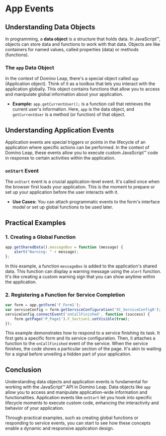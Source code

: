 # App Events

## Understanding Data Objects

In programming, a **data object** is a structure that holds data. In JavaScript™, objects can store data and functions
to work with that data. Objects are like containers for named values, called properties (data) or methods (functions).

### The `app` Data Object

In the context of Domino Leap, there's a special object called `app` (Application object). Think of it as a toolbox that
lets you interact with the application globally. This object contains functions that allow you to access and manipulate
global information about your application.

- **Example:** `app.getCurrentUser();` is a function call that retrieves the current user's information. Here, `app` is
  the data object, and `getCurrentUser` is a method (or function) of that object.

## Understanding Application Events

Application events are special triggers or points in the lifecycle of an application where specific actions can be
performed. In the context of Domino Leap, these events allow you to execute custom JavaScript™ code in response to
certain activities within the application.

### `onStart` Event

The `onStart` event is a crucial application-level event. It's called once when the browser first loads your
application. This is the moment to prepare or set up your application before the user interacts with it.

- **Use Cases:** You can attach programmatic events to the form's interface model or set up global functions to be used
  later.

## Practical Examples

### 1. Creating a Global Function

```javascript
app.getSharedData().messageBox = function (message) {
    alert("Warning: " + message);
};
```

In this example, a function `messageBox` is added to the application's shared data. This function can display a warning
message using the `alert` function. It's like creating a custom warning sign that you can show anytime within the
application.

### 2. Registering a Function for Service Completion

```javascript
var form = app.getForm('F_Form1');
var serviceConfig = form.getServiceConfiguration('SC_ServiceConfig0');
serviceConfig.connectEvent('onCallFinished', function (success) {
    form.getPage('P_Page1').F_Section1.setVisible(true);
});
```

This example demonstrates how to respond to a service finishing its task. It first gets a specific form and its service
configuration. Then, it attaches a function to the `onCallFinished` event of the service. When the service finishes, the
code shows a particular section of the page. It's akin to waiting for a signal before unveiling a hidden part of your
application.

## Conclusion

Understanding data objects and application events is fundamental for working with the JavaScript™ API in Domino Leap.
Data objects like `app` allow you to access and manipulate application-wide information and functionalities. Application
events like `onStart` let you hook into specific lifecycle moments to execute custom code, enhancing the interactivity
and behavior of your application.

Through practical examples, such as creating global functions or responding to service events, you can start to see how
these concepts enable a dynamic and responsive application design.